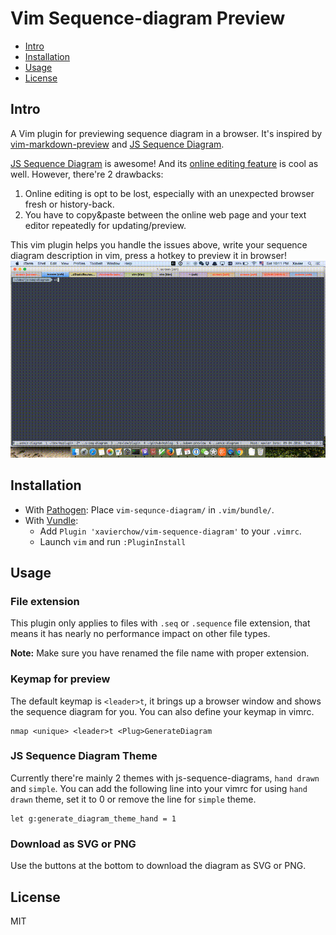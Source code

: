 Vim Sequence-diagram Preview
====================

- [Intro](#intro)
- [Installation](#installation)
- [Usage](#usage)
- [License](#licnese)

Intro
-----
A Vim plugin for previewing sequence diagram in a browser. It's inspired by [vim-markdown-preview](https://github.com/JamshedVesuna/vim-markdown-preview)
and [JS Sequence Diagram](https://github.com/bramp/js-sequence-diagrams).

[JS Sequence Diagram](https://github.com/bramp/js-sequence-diagrams) is awesome! 
And its [online editing feature](https://bramp.github.io/js-sequence-diagrams/) is cool as well.
However, there're 2 drawbacks:

1. Online editing is opt to be lost, especially with an unexpected browser fresh or history-back.
2. You have to copy&paste between the online web page and your text editor repeatedly for updating/preview.

This vim plugin helps you handle the issues above, write your sequence diagram description in vim, press a hotkey to preview it in browser!
![Screenshot](images/screenshot.gif)

Installation
------------

* With [Pathogen](https://github.com/tpope/vim-pathogen): Place `vim-sequnce-diagram/` in `.vim/bundle/`.
* With [Vundle](https://github.com/VundleVim/Vundle.vim):
    * Add `Plugin 'xavierchow/vim-sequence-diagram'` to your `.vimrc`.
    * Launch `vim` and run `:PluginInstall`

Usage
-----
### File extension
This plugin only applies to files with `.seq` or `.sequence` file extension,
that means it has nearly no performance impact on other file types.

**Note:** Make sure you have renamed the file name with proper extension.

### Keymap for preview
The default keymap is `<leader>t`, it brings up a browser window and shows the sequence diagram for you.
You can also define your keymap in vimrc.
```
nmap <unique> <leader>t <Plug>GenerateDiagram 
```
### JS Sequence Diagram Theme
Currently there're mainly 2 themes with js-sequence-diagrams, `hand drawn` and `simple`.
You can add the following line into your vimrc for using `hand drawn` theme, set it to 0 or remove the line for `simple` theme.
```
let g:generate_diagram_theme_hand = 1
```
### Download as SVG or PNG
Use the buttons at the bottom to download the diagram as SVG or PNG.

License
-----------------

MIT

